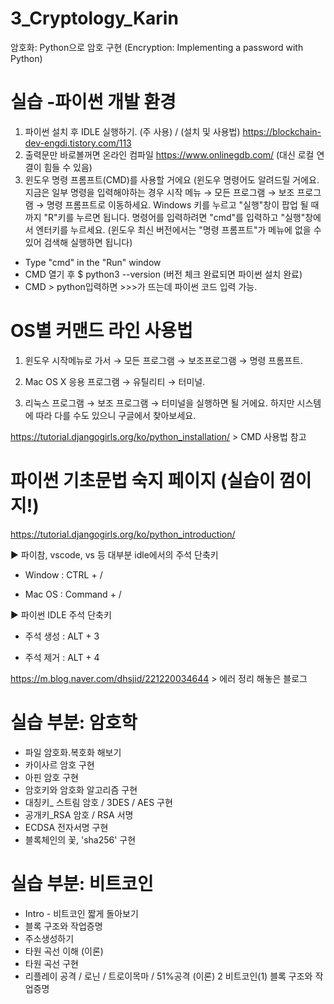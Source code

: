 # 3_Cryptology_Karin
암호화: Python으로 암호 구현 (Encryption: Implementing a password with Python)

# 실습 -파이썬 개발 환경 
1) 파이썬 설치 후 IDLE 실행하기. (주 사용) / 
(설치 및 사용법) https://blockchain-dev-engdi.tistory.com/113 <br>
2) 출력문만 바로볼꺼면 온라인 컴파일 https://www.onlinegdb.com/     (대신 로컬 연결이 힘들 수 있음)
3) 윈도우 명령 프롬프트(CMD)를 사용할 거에요 (윈도우 명령어도 알려드릴 거에요. 지금은 일부 명령을 입력해야하는 경우 시작 메뉴 → 모든 프로그램 → 보조 프로그램 → 명령 프롬프트로 이동하세요. Windows 키를 누르고 "실행"창이 팝업 될 때까지 "R"키를 누르면 됩니다. 명령어를 입력하려면 "cmd"를 입력하고 "실행"창에서 엔터키를 누르세요. (윈도우 최신 버전에서는 "명령 프롬프트"가 메뉴에 없을 수 있어 검색해 실행하면 됩니다)

- Type "cmd" in the "Run" window
- CMD 열기 후 $ python3 --version (버전 체크 완료되면 파이썬 설치 완료)
- CMD > python입력하면 >>>가 뜨는데 파이썬 코드 입력 가능.

# OS별 커맨드 라인 사용법
1)  윈도우
시작메뉴로 가서 → 모든 프로그램 → 보조프로그램 → 명령 프롬프트.

2) Mac OS X
응용 프로그램 → 유틸리티 → 터미널.

3) 리눅스
프로그램 → 보조 프로그램 → 터미널을 실행하면 될 거에요. 하지만 시스템에 따라 다를 수도 있으니 구글에서 찾아보세요.

https://tutorial.djangogirls.org/ko/python_installation/ > CMD 사용법 참고

# 파이썬 기초문법 숙지 페이지 (실습이 껌이지!)
https://tutorial.djangogirls.org/ko/python_introduction/

▶ 파이참, vscode, vs 등 대부분 idle에서의 주석 단축키

- Window : CTRL + /

- Mac OS : Command + /

▶ 파이썬 IDLE 주석 단축키

- 주석 생성 : ALT + 3 

- 주석 제거 : ALT + 4

https://m.blog.naver.com/dhsjid/221220034644 > 에러 정리 해놓은 블로그 

# 실습 부분: 암호학
- 파일 암호화.복호화 해보기
- 카이사르 암호 구현
- 아핀 암호 구현
- 암호키와 암호화 알고리즘 구현
- 대칭키_ 스트림 암호  / 3DES / AES 구현
- 공개키_RSA 암호 / RSA 서명
- ECDSA 전자서명 구현
- 블록체인의 꽃, 'sha256' 구현

# 실습 부분: 비트코인 
- Intro - 비트코인 짧게 돌아보기
- 블록 구조와 작업증명
- 주소생성하기
- 타원 곡선 이해 (이론)
- 타원 곡선 구현
- 리플레이 공격 / 로닌 / 트로이목마 / 51%공격 (이론)
2	비트코인(1) 블록 구조와 작업증명
